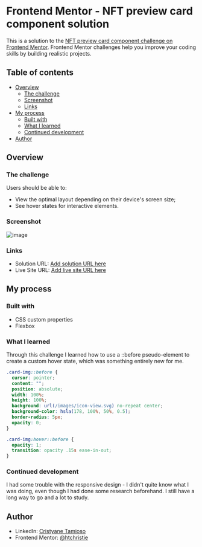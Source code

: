 # Frontend Mentor - NFT preview card component solution

This is a solution to the [NFT preview card component challenge on Frontend Mentor](https://www.frontendmentor.io/challenges/nft-preview-card-component-SbdUL_w0U). Frontend Mentor challenges help you improve your coding skills by building realistic projects. 

## Table of contents

- [Overview](#overview)
  - [The challenge](#the-challenge)
  - [Screenshot](#screenshot)
  - [Links](#links)
- [My process](#my-process)
  - [Built with](#built-with)
  - [What I learned](#what-i-learned)
  - [Continued development](#continued-development)
- [Author](#author)

## Overview

### The challenge

Users should be able to:

- View the optimal layout depending on their device's screen size;
- See hover states for interactive elements.

### Screenshot

![image](https://user-images.githubusercontent.com/84540148/152863773-e861c488-0e01-4e1a-9789-2f2e7ad0059d.png)

### Links

- Solution URL: [Add solution URL here](https://your-solution-url.com)
- Live Site URL: [Add live site URL here](https://your-live-site-url.com)

## My process

### Built with

- CSS custom properties
- Flexbox

### What I learned

Through this challenge I learned how to use a ::before pseudo-element to create a custom hover state, which was something entirely new for me. 

```css
.card-img::before {
  cursor: pointer;
  content: "";
  position: absolute;
  width: 100%;
  height: 100%;
  background: url(/images/icon-view.svg) no-repeat center;
  background-color: hsla(178, 100%, 50%, 0.5);
  border-radius: 5px;
  opacity: 0;
}

.card-img:hover::before {
  opacity: 1;
  transition: opacity .15s ease-in-out;
}
```

### Continued development

I had some trouble with the responsive design - I didn't quite know what I was doing, even though I had done some research beforehand. I still have a long way to go and a lot to study.

## Author

- LinkedIn: [Cristyane Tamioso](https://www.linkedin.com/in/cristyane-tamioso/)
- Frontend Mentor: [@htchristie](https://www.frontendmentor.io/profile/htchristie)
